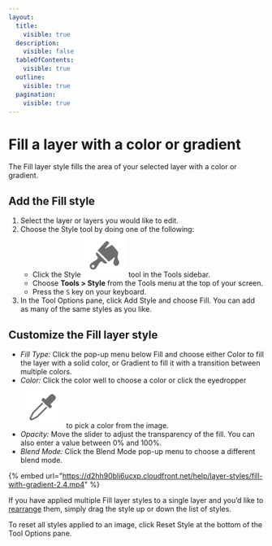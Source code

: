 ```yaml
---
layout:
  title:
    visible: true
  description:
    visible: false
  tableOfContents:
    visible: true
  outline:
    visible: true
  pagination:
    visible: true
---
```


# Fill a layer with a color or gradient

The Fill layer style fills the area of your selected layer with a color or gradient.

## Add the Fill style

1. Select the layer or layers you would like to edit.
2. Choose the Style tool by doing one of the following:
   * Click the Style <img src="../.gitbook/assets/Style.png" alt="" data-size="line"> tool in the Tools sidebar.
   * Choose **Tools > Style** from the Tools menu at the top of your screen.
   * Press the `S` key on your keyboard.
3. In the Tool Options pane, click Add Style and choose Fill. You can add as many of the same styles as you like.

## Customize the Fill layer style

* _Fill Type:_ Click the pop-up menu below Fill and choose either Color to fill the layer with a solid color, or Gradient to fill it with a transition between multiple colors.
* _Color:_ Click the color well to choose a color or click the eyedropper <img src="../.gitbook/assets/Color-picker.png" alt="" data-size="line"> to pick a color from the image.
* _Opacity:_ Move the slider to adjust the transparency of the fill. You can also enter a value between 0% and 100%.  
* _Blend Mode:_ Click the Blend Mode pop-up menu to choose a different blend mode.

{% embed url="https://d2hh90bli6ucxp.cloudfront.net/help/layer-styles/fill-with-gradient-2.4.mp4" %}

If you have applied multiple Fill layer styles to a single layer and you’d like to [rearrange](./#rearrange-the-order-of-layer-styles) them, simply drag the style up or down the list of styles.

To reset all styles applied to an image, click Reset Style at the bottom of the Tool Options pane.
